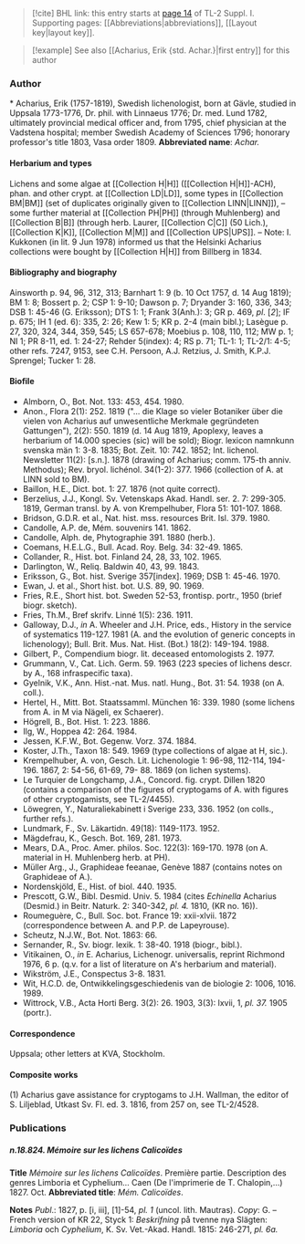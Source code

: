 > [!cite] BHL link: this entry starts at [page 14](https://www.biodiversitylibrary.org/page/33264761) of TL-2 Suppl. I.
> Supporting pages: [[Abbreviations|abbreviations]], [[Layout key|layout key]].

> [!example] See also [[Acharius, Erik {std. Achar.}|first entry]] for this author

### Author

\* Acharius, Erik (1757-1819), Swedish lichenologist, born at Gävle, studied in Uppsala 1773-1776, Dr. phil. with Linnaeus 1776; Dr. med. Lund 1782, ultimately provincial medical officer and, from 1795, chief physician at the Vadstena hospital; member Swedish Academy of Sciences 1796; honorary professor's title 1803, Vasa order 1809. 
**Abbreviated name**: *Achar.*

#### Herbarium and types

Lichens and some algae at [[Collection H|H]] ([[Collection H|H]]-ACH), phan. and other crypt. at [[Collection LD|LD]], some types in [[Collection BM|BM]] (set of duplicates originally given to [[Collection LINN|LINN]]), – some further material at [[Collection PH|PH]] (through Muhlenberg) and [[Collection B|B]] (through herb. Laurer, [[Collection C|C]] (50 Lich.), [[Collection K|K]], [[Collection M|M]] and [[Collection UPS|UPS]]. – Note: I. Kukkonen (in lit. 9 Jun 1978) informed us that the Helsinki Acharius collections were bought by [[Collection H|H]] from Billberg in 1834.

#### Bibliography and biography

Ainsworth p. 94, 96, 312, 313; Barnhart 1: 9 (b. 10 Oct 1757, d. 14 Aug 1819); BM 1: 8; Bossert p. 2; CSP 1: 9-10; Dawson p. 7; Dryander 3: 160, 336, 343; DSB 1: 45-46 (G. Eriksson); DTS 1: 1; Frank 3(Anh.): 3; GR p. 469, *pl*. \[*2*\]; IF p. 675; IH 1 (ed. 6): 335, 2: 26; Kew 1: 5; KR p. 2-4 (main bibl.); Lasègue p. 27, 320, 324, 344, 359, 545; LS 657-678; Moebius p. 108, 110, 112; MW p. 1; NI 1; PR 8-11, ed. 1: 24-27; Rehder 5(index): 4; RS p. 71; TL-1: 1; TL-2/1: 4-5; other refs. 7247, 9153, see C.H. Persoon, A.J. Retzius, J. Smith, K.P.J. Sprengel; Tucker 1: 28.

#### Biofile

- Almborn, O., Bot. Not. 133: 453, 454. 1980.
- Anon., Flora 2(1): 252. 1819 ("... die Klage so vieler Botaniker über die vielen von Acharius auf unwesentliche Merkmale gegründeten Gattungen"), 2(2): 550. 1819 (d. 14 Aug 1819, Apoplexy, leaves a herbarium of 14.000 species (sic) will be sold); Biogr. lexicon namnkunn svenska män 1: 3-8. 1835; Bot. Zeit. 10: 742. 1852; Int. lichenol. Newsletter 11(2): \[s.n.\]. 1878 (drawing of Acharius; comm. 175-th anniv. Methodus); Rev. bryol. lichénol. 34(1-2): 377. 1966 (collection of A. at LINN sold to BM).
- Baillon, H.E., Dict. bot. 1: 27. 1876 (not quite correct).
- Berzelius, J.J., Kongl. Sv. Vetenskaps Akad. Handl. ser. 2. 7: 299-305. 1819, German transl. by A. von Krempelhuber, Flora 51: 101-107. 1868.
- Bridson, G.D.R. et al., Nat. hist. mss. resources Brit. Isl. 379. 1980.
- Candolle, A.P. de, Mém. souvenirs 141. 1862.
- Candolle, Alph. de, Phytographie 391. 1880 (herb.).
- Coemans, H.E.L.G., Bull. Acad. Roy. Belg. 34: 32-49. 1865.
- Collander, R., Hist. bot. Finland 24, 28, 33, 102. 1965.
- Darlington, W., Reliq. Baldwin 40, 43, 99. 1843.
- Eriksson, G., Bot. hist. Sverige 357\[index\]. 1969; DSB 1: 45-46. 1970.
- Ewan, J. et al., Short hist. bot. U.S. 89, 90. 1969.
- Fries, R.E., Short hist. bot. Sweden 52-53, frontisp. portr., 1950 (brief biogr. sketch).
- Fries, Th.M., Bref skrifv. Linné 1(5): 236. 1911.
- Galloway, D.J., *in* A. Wheeler and J.H. Price, eds., History in the service of systematics 119-127. 1981 (A. and the evolution of generic concepts in lichenology); Bull. Brit. Mus. Nat. Hist. (Bot.) 18(2): 149-194. 1988.
- Gilbert, P., Compendium biogr. lit. deceased entomologists 2. 1977.
- Grummann, V., Cat. Lich. Germ. 59. 1963 (223 species of lichens descr. by A., 168 infraspecific taxa).
- Gyelnik, V.K., Ann. Hist.-nat. Mus. natl. Hung., Bot. 31: 54. 1938 (on A. coll.).
- Hertel, H., Mitt. Bot. Staatssamml. München 16: 339. 1980 (some lichens from A. in M via Nägeli, ex Schaerer).
- Högrell, B., Bot. Hist. 1: 223. 1886.
- Ilg, W., Hoppea 42: 264. 1984.
- Jessen, K.F.W., Bot. Gegenw. Vorz. 374. 1884.
- Koster, J.Th., Taxon 18: 549. 1969 (type collections of algae at H, sic.).
- Krempelhuber, A. von, Gesch. Lit. Lichenologie 1: 96-98, 112-114, 194-196. 1867, 2: 54-56, 61-69, 79- 88. 1869 (on lichen systems).
- Le Turquier de Longchamp, J.A., Concord. fig. crypt. Dillen 1820 (contains a comparison of the figures of cryptogams of A. with figures of other cryptogamists, see TL-2/4455).
- Löwegren, Y., Naturaliekabinett i Sverige 233, 336. 1952 (on colls., further refs.).
- Lundmark, F., Sv. Läkartidn. 49(18): 1149-1173. 1952.
- Mägdefrau, K., Gesch. Bot. 169, 281. 1973.
- Mears, D.A., Proc. Amer. philos. Soc. 122(3): 169-170. 1978 (on A. material in H. Muhlenberg herb. at PH).
- Müller Arg., J., Graphideae feeanae, Genève 1887 (contains notes on Graphideae of A.).
- Nordenskjöld, E., Hist. of biol. 440. 1935.
- Prescott, G.W., Bibl. Desmid. Univ. 5. 1984 (cites *Echinella* Acharius (Desmid.) in Beitr. Naturk. 2: 340-342, *pl. 4.* 1810, (KR no. 16)).
- Roumeguère, C., Bull. Soc. bot. France 19: xxii-xlvii. 1872 (correspondence between A. and P.P. de Lapeyrouse).
- Scheutz, N.J.W., Bot. Not. 1863: 66.
- Sernander, R., Sv. biogr. lexik. 1: 38-40. 1918 (biogr., bibl.).
- Vitikainen, O., *in* E. Acharius, Lichenogr. universalis, reprint Richmond 1976, 6 p. (q.v. for a list of literature on A's herbarium and material).
- Wikström, J.E., Conspectus 3-8. 1831.
- Wit, H.C.D. de, Ontwikkelingsgeschiedenis van de biologie 2: 1006, 1016. 1989.
- Wittrock, V.B., Acta Horti Berg. 3(2): 26. 1903, 3(3): lxvii, 1, *pl. 37.* 1905 (portr.).

#### Correspondence

Uppsala; other letters at KVA, Stockholm.

#### Composite works

(1) Acharius gave assistance for cryptogams to J.H. Wallman, the editor of S. Liljeblad, Utkast Sv. Fl. ed. 3. 1816, from 257 on, see TL-2/4528.

### Publications

##### n.18.824. Mémoire sur les lichens Calicoïdes

**Title**
*Mémoire sur les lichens Calicoïdes*. Première partie. Description des genres Limboria et Cyphelium... Caen (De l'imprimerie de T. Chalopin,...) 1827. Oct.
**Abbreviated title**: *Mém. Calicoïdes*.

**Notes**
*Publ*.: 1827, p. \[i, iii\], \[1\]-54, *pl. 1* (uncol. lith. Mautras). *Copy*: G. – French version of KR 22, Styck 1: *Beskrifning* på tvenne nya Slägten: *Limboria* och *Cyphelium*, K. Sv. Vet.-Akad. Handl. 1815: 246-271, *pl. 6a.*

